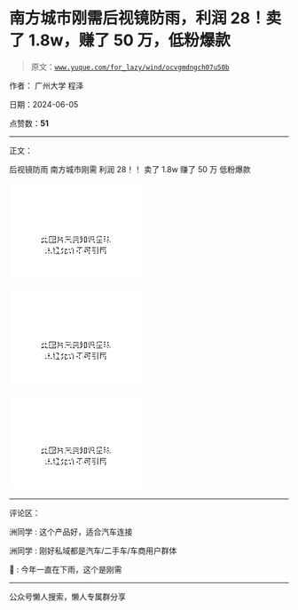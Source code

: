 # 南方城市刚需后视镜防雨，利润 28！卖了 1.8w，赚了 50 万，低粉爆款

> 原文：[`www.yuque.com/for_lazy/wind/ocvgmdngch07u50b`](https://www.yuque.com/for_lazy/wind/ocvgmdngch07u50b)

作者： 广州大学 程泽

日期：2024-06-05

点赞数：**51**

* * *

正文：

后视镜防雨 南方城市刚需 利润 28！！ 卖了 1.8w 赚了 50 万 低粉爆款

![](img/887b921dd109d07aaa2ea36066c43188.png)

![](img/a36f167e4043f5a92233de19f7e7fabb.png)

![](img/6b2938204b509f49060a361227a72608.png)

* * *

评论区：

洲同学 : 这个产品好，适合汽车连接

洲同学 : 刚好私域都是汽车/二手车/车商用户群体

🍗 : 今年一直在下雨，这个是刚需

* * *

公众号懒人搜索，懒人专属群分享